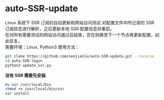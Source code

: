 # auto-SSR-update
Linux 系统下 SSR 订阅的自动更新和网站访问测试
对配置文件中所记录的 SSR 订阅信息进行解析，之后更新本地 SSR 配置信息并重启。  
在对所有需要测试的网站访问通过后结束，否在则换至下一个节点再更新配置，如此往复。  
需要环境：Linux, Python3
使用方法：  

```bash
git clone https://github.com/senjianlu/auto-SSR-update.git --recurse
cd auto-SSR-login
python3 update_ssr.py
```

**没有 SSR 需要先安装**

```bash
mv ssr /usr/local/bin
chmod +x /usr/local/bin/ssr
ssr install
```
